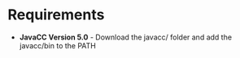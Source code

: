 # Requirements
* **JavaCC Version 5.0** - Download the javacc/ folder and add the javacc/bin to the PATH
